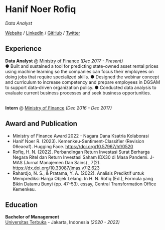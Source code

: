 # Hanif Noer Rofiq

_Data Analyst_ <br>

[Website](https://hanfela.com/) / [LinkedIn](https://www.linkedin.com/in/hanifnoerr/) / [GitHub](https://github.com/hanifnoerr/) / [Twitter](https://twitter.com/hanifnoerr/) 

## Experience

**Data Analyst** @ [Ministry of Finance](https://kemenkeu.go.id/) _(Dec 2017 - Present)_ <br>
● Built and sustained a tool for predicting state-owned asset rental prices using machine learning so the companies can focus their employees on doing jobs that require specialized skills.
● Designed the webinar concept and curriculum to increase competency and prepare employees in DGSAM to support data-driven organization policy.
● Conducted data analysis to evaluate current business processes and seek business opportunities.
<br><br>

**Intern** @ [Ministry of Finance](https://kemenkeu.go.id/) _(Dec 2016 - Dec 2017)_ <br>

## Award and Publication

- Ministry of Finance Award 2022 - Nagara Dana Ksatria Kolaborasi
- Hanif Noer R. (2023). Kemenkeu-Sentiment-Classifier (Revision 06eaeaf). Hugging Face.
https://doi.org/10.57967/hf/0520
- Rofiq, H. N. (2022). Perbandingan Return Investasi Surat Berharga Negara Ritel dan Return Investasi Saham IDX30 di Masa Pandemi. J-MAS (Jurnal Manajemen Dan Sains) , 7(2). https://dx.doi.org/10.33087/jmas.v7i2.623
- Rahardjo, N. S., & Pratama, Y. A. (2022). Analisis Prediktif untuk Memprediksi Harga Objek Lelang. In H. N. Rofiq (Ed.), Formula yang Bikin Datamu Bunyi (pp. 47–53). essay, Central Transformation Office Kemenkeu.

## Education

**Bachelor of Management**<br>
[Universitas Terbuka](https://www.ut.ac.id/) - Jakarta, Indonesia _(2020 - 2022)_
